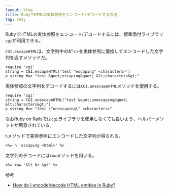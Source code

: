 ```yaml
---
layout: blog
title: RubyでHTMLの実体参照をエンコード/デコードする方法
tag: ruby
---
```




RubyでHTMLの実体参照をエンコード/デコードするには、標準添付ライブラリ`cgi`が利用できる。

`CGI.escapeHTML`は、文字列中の&\"<>を実体参照に置換してエンコードした文字列を返すメソッドだ。

~~~~
require 'cgi'
string = CGI.escapeHTML('test "escaping" <characters>')
p string #=> "test &quot;escaping&quot; &lt;characters&gt;"
~~~~

実体参照の文字列をデコードするには`CGI.unescapeHTML`メソッドを使用する。

~~~~
require 'cgi'
string = CGI.unescapeHTML("test &quot;unescaping&quot; &lt;characters&gt;")
p string #=> "test \"unescaping\" <characters>"
~~~~

なおRuby on Railsでは`cgi`ライブラリを使用しなくても良いよう、ヘルパーメソッドが用意されている。

`h`メソッドで実体参照にエンコードした文字列が得られる。

~~~~
<%= h 'escaping <html>' %>
~~~~

文字列のデコードには`raw`メソッドを用いる。

~~~~
<%= raw '&lt br &gt' %>
~~~~

参考

- [How do I encode/decode HTML entities in Ruby?](http://stackoverflow.com/questions/1600526/how-do-i-encode-decode-html-entities-in-ruby)

